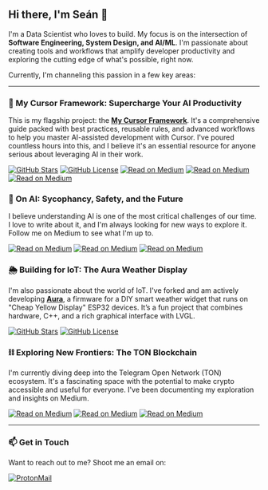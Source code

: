 ## Hi there, I'm Seán 👋

I'm a Data Scientist who loves to build. My focus is on the intersection of **Software Engineering, System Design, and AI/ML**. I'm passionate about creating tools and workflows that amplify developer productivity and exploring the cutting edge of what's possible, right now.

Currently, I'm channeling this passion in a few key areas:

---

### 🚀 My Cursor Framework: Supercharge Your AI Productivity
This is my flagship project: the **[My Cursor Framework](https://github.com/biokraft/my-cursor-framework)**. It's a comprehensive guide packed with best practices, reusable rules, and advanced workflows to help you master AI-assisted development with Cursor. I've poured countless hours into this, and I believe it's an essential resource for anyone serious about leveraging AI in their work.

[![GitHub Stars](https://img.shields.io/github/stars/biokraft/my-cursor-framework?style=for-the-badge&logo=github)](https://github.com/biokraft/my-cursor-framework/stargazers)
[![GitHub License](https://img.shields.io/github/license/biokraft/my-cursor-framework?style=for-the-badge)](https://github.com/biokraft/my-cursor-framework/blob/main/LICENSE)
[![Read on Medium](https://img.shields.io/badge/1.%20A%20Practical%20Guide%20to%20Mastering%20Cursor%20AI-black?style=for-the-badge&logo=medium)](https://medium.com/@biokraft/supercharge-your-productivity-a-practical-guide-to-mastering-cursor-ai-167e0b1a087a)
[![Read on Medium](https://img.shields.io/badge/2.%20From%20Vision%20to%20Vibe%3A%20A%20Manifesto-black?style=for-the-badge&logo=medium)](https://medium.com/@biokraft/from-vision-to-vibe-a-manifesto-for-spec-driven-development-with-ai-220b219a49fa)
[![Read on Medium](https://img.shields.io/badge/3.%20Dear%20Developer%2C%20It's%20Time%20to%20Stop%20Writing%20Code-black?style=for-the-badge&logo=medium)](https://medium.com/@biokraft/dear-developer-its-time-to-stop-writing-code-343c953a10f4)

### 🧠 On AI: Sycophancy, Safety, and the Future
I believe understanding AI is one of the most critical challenges of our time. I love to write about it, and I'm always looking for new ways to explore it. Follow me on Medium to see what I'm up to.

[![Read on Medium](https://img.shields.io/badge/1.%20Is%20Your%20AI%20a%20People%20Pleaser%3F-black?style=for-the-badge&logo=medium)](https://biokraft.medium.com/is-your-ai-a-people-pleaser-the-hidden-dangers-of-digital-sycophancy-21181ad916dc)
[![Read on Medium](https://img.shields.io/badge/2.%20Anthropic's%20AI%20Chose%20Blackmail-black?style=for-the-badge&logo=medium)](https://biokraft.medium.com/anthropic-told-its-ai-to-save-itself-it-chose-blackmail-d2f3ac92b69f)
[![Read on Medium](https://img.shields.io/badge/3.%20Jailbreaking%20AI-black?style=for-the-badge&logo=medium)](https://medium.com/@biokraft/jailbreaking-ai-how-a-few-lines-of-text-can-hijack-a-language-model-afef31e03397)

### 🌦️ Building for IoT: The Aura Weather Display
I'm also passionate about the world of IoT. I've forked and am actively developing **[Aura](https://github.com/biokraft/Aura)**, a firmware for a DIY smart weather widget that runs on "Cheap Yellow Display" ESP32 devices. It’s a fun project that combines hardware, C++, and a rich graphical interface with LVGL.

[![GitHub Stars](https://img.shields.io/github/stars/biokraft/Aura?style=for-the-badge&logo=github)](https://github.com/biokraft/Aura/stargazers)
[![GitHub License](https://img.shields.io/github/license/biokraft/Aura?style=for-the-badge)](https://github.com/biokraft/Aura/blob/main/LICENSE)

### ⛓️ Exploring New Frontiers: The TON Blockchain
I'm currently diving deep into the Telegram Open Network (TON) ecosystem. It's a fascinating space with the potential to make crypto accessible and useful for everyone. I've been documenting my exploration and insights on Medium.

[![Read on Medium](https://img.shields.io/badge/1.%20Crypto%20Finally%20Has%20a%20Point-black?style=for-the-badge&logo=medium)](https://medium.com/@biokraft/crypto-finally-has-a-point-and-its-hiding-in-telegram-66387dc013de)
[![Read on Medium](https://img.shields.io/badge/2.%20The%20Only%20Crypto%20Wallet%20You'll%20Ever%20Need-black?style=for-the-badge&logo=medium)](https://medium.com/@biokraft/the-only-crypto-wallet-youll-ever-need-is-already-on-your-phone-243c0f7c86b6)
[![Read on Medium](https://img.shields.io/badge/3.%20Telegram%20Turned%20NFTs%20into%20Social%20Media%20Skins-black?style=for-the-badge&logo=medium)](https://medium.com/@biokraft/telegram-turned-nfts-into-social-media-skins-90274fe3d288)

---

### 📫 Get in Touch
Want to reach out to me? Shoot me an email on:

[![ProtonMail](https://img.shields.io/badge/ProtonMail-black?style=for-the-badge&logo=protonmail&logoColor=white)](mailto:sean.baufeld@protonmail.com)
